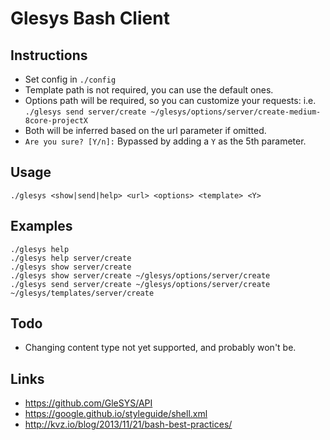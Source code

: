 # Glesys Bash Client

## Instructions
- Set config in `./config`
- Template path is not required, you can use the default ones.
- Options path will be required, so you can customize your requests: i.e. `./glesys send server/create ~/glesys/options/server/create-medium-8core-projectX`
- Both will be inferred based on the url parameter if omitted.
- `Are you sure? [Y/n]:` Bypassed by adding a `Y` as the 5th parameter.

## Usage
`./glesys <show|send|help> <url> <options> <template> <Y>`

## Examples
```
./glesys help
./glesys help server/create
./glesys show server/create
./glesys show server/create ~/glesys/options/server/create
./glesys send server/create ~/glesys/options/server/create ~/glesys/templates/server/create
```

## Todo
- Changing content type not yet supported, and probably won't be.

## Links
- https://github.com/GleSYS/API
- https://google.github.io/styleguide/shell.xml
- http://kvz.io/blog/2013/11/21/bash-best-practices/
